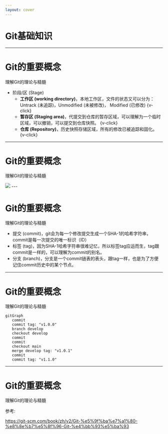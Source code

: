 ```yaml
---
layout: cover
---
```


# Git基础知识

---

# Git的重要概念
理解Git的理论与精髓

- 阶段/区 (Stage)
  - __工作区 (working directory)__，本地工作区，文件的状态又可以分为：Untrack (未追踪)，Unmodified (未被修改)， Modified (已修改)  {v-click}
  - __暂存区 (Staging area)__，代提交到仓库的暂存区域，可以理解为一个临时区域，可以撤销，可以提交到仓库快照。 {v-click}
  - __仓库 (Repository)__，历史快照存储区域，所有的修改已被追踪和固化。 {v-click}

---

# Git的重要概念
理解Git的理论与精髓

<img src="/android-brief/git-file-stage.png" />
---

# Git的重要概念
理解Git的理论与精髓

<ul>
    <li v-click><span class="text-blue-600">提交 (commit)</span>，git会为每一个修改提交生成一个SHA-1的哈希字符串，commit是每一次提交的唯一标识（ID）</li>
    <li v-click><span class="text-blue-600">标签 (tag)</span>，因为SHA-1哈希字符串很难记忆，所以标签tag应运而生，tag跟commit是一样的，可以理解为commit的别名。</li>
    <li v-click><span class="text-blue-600">分支 (branch)</span>，分支是一个commit链表的表头，跟tag一样，也是为了方便记住commit历史中的某个节点。</li>
</ul>

---

# Git的重要概念
理解Git的理论与精髓

```mermaid
gitGraph
   commit 
   commit tag: "v1.0.0"
   branch develop
   checkout develop
   commit
   commit
   checkout main
   merge develop tag: "v1.0.1"
   commit
   commit tag: "v1.1.0"
```

---

# Git的重要概念
理解Git的理论与精髓

参考:

https://git-scm.com/book/zh/v2/Git-%e5%9f%ba%e7%a1%80-%e8%8e%b7%e5%8f%96-Git-%e4%bb%93%e5%ba%93

